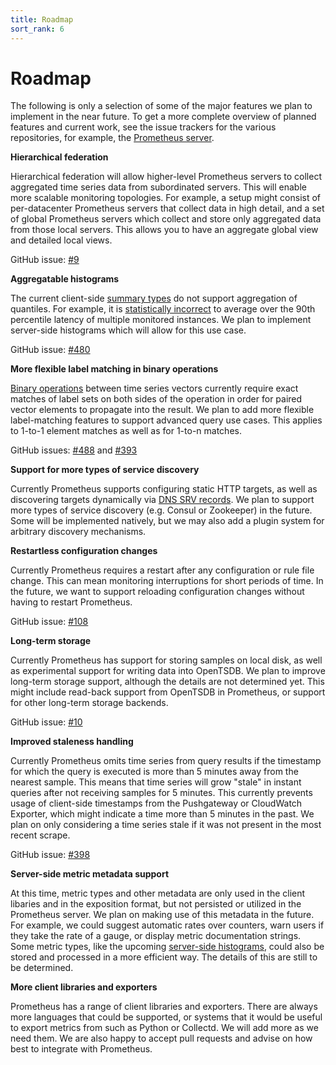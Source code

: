 ```yaml
---
title: Roadmap
sort_rank: 6
---
```


# Roadmap

The following is only a selection of some of the major features we plan to
implement in the near future. To get a more complete overview of planned
features and current work, see the issue trackers for the various repositories,
for example, the [Prometheus
server](https://github.com/prometheus/prometheus/issues).

**Hierarchical federation**

Hierarchical federation will allow higher-level Prometheus servers to collect
aggregated time series data from subordinated servers. This will enable more
scalable monitoring topologies. For example, a setup might consist of
per-datacenter Prometheus servers that collect data in high detail, and a set
of global Prometheus servers which collect and store only aggregated data from
those local servers. This allows you to have an aggregate global view and
detailed local views.

GitHub issue: [#9](https://github.com/prometheus/prometheus/issues/9)

**Aggregatable histograms**

The current client-side [summary
types](/docs/concepts/metric_types/#summaries) do not
support aggregation of quantiles. For example, it is [statistically
incorrect](http://latencytipoftheday.blogspot.de/2014/06/latencytipoftheday-you-cant-average.html)
to average over the 90th percentile latency of multiple monitored instances.
We plan to implement server-side histograms which will allow for this use case.

GitHub issue: [#480](https://github.com/prometheus/prometheus/issues/480)

**More flexible label matching in binary operations**

[Binary operations](/docs/querying/operators/) between time series vectors
currently require exact matches of label sets on both sides of the operation
in order for paired vector elements to propagate into the result. We plan to
add more flexible label-matching features to support advanced query use cases.
This applies to 1-to-1 element matches as well as for 1-to-n matches.

GitHub issues: [#488](https://github.com/prometheus/prometheus/issues/488) and [#393](https://github.com/prometheus/prometheus/issues/393)

**Support for more types of service discovery**

Currently Prometheus supports configuring static HTTP targets, as well as
discovering targets dynamically via [DNS SRV
records](http://en.wikipedia.org/wiki/SRV_record). We plan to support more
types of service discovery (e.g. Consul or Zookeeper) in the future. Some will
be implemented natively, but we may also add a plugin system for arbitrary
discovery mechanisms.

**Restartless configuration changes**

Currently Prometheus requires a restart after any configuration or rule file
change. This can mean monitoring interruptions for short periods of time. In
the future, we want to support reloading configuration changes without having
to restart Prometheus.

GitHub issue: [#108](https://github.com/prometheus/prometheus/issues/108)

**Long-term storage**

Currently Prometheus has support for storing samples on local disk, as well as
experimental support for writing data into OpenTSDB. We plan to improve
long-term storage support, although the details are not determined yet. This
might include read-back support from OpenTSDB in Prometheus, or support for
other long-term storage backends.

GitHub issue: [#10](https://github.com/prometheus/prometheus/issues/10)

**Improved staleness handling**

Currently Prometheus omits time series from query results if the timestamp for
which the query is executed is more than 5 minutes away from the nearest
sample. This means that time series will grow "stale" in instant queries after
not receiving samples for 5 minutes. This currently prevents usage of
client-side timestamps from the Pushgateway or CloudWatch Exporter, which might
indicate a time more than 5 minutes in the past. We plan on only considering a
time series stale if it was not present in the most recent scrape.

GitHub issue: [#398](https://github.com/prometheus/prometheus/issues/398)

**Server-side metric metadata support**

At this time, metric types and other metadata are only used in the
client libaries and in the exposition format, but not persisted or
utilized in the Prometheus server. We plan on making use of this
metadata in the future. For example, we could suggest automatic rates
over counters, warn users if they take the rate of a gauge, or display
metric documentation strings. Some metric types, like the upcoming
[server-side histograms](https://github.com/prometheus/prometheus/issues/480),
could also be stored and processed in a more efficient way.  The
details of this are still to be determined.

**More client libraries and exporters**

Prometheus has a range of client libraries and exporters. There are always
more languages that could be supported, or systems that it would be useful to
export metrics from such as Python or Collectd. We will add more as we need
them. We are also happy to accept pull requests and advise on how best to
integrate with Prometheus.
